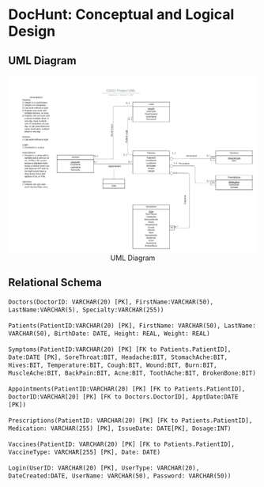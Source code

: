 # DocHunt: Conceptual and Logical Design

## UML Diagram

<center>
    <img src = "CS411ProjectUML.jpeg" style = "float: left; margin-right; 10px;">
    <figcaption>UML Diagram</figccaptoin>
</center>

## Relational Schema

```
Doctors(DoctorID: VARCHAR(20) [PK], FirstName:VARCHAR(50), LastName:VARCHAR(5), Specialty:VARCHAR(255))

Patients(PatientID:VARCHAR(20) [PK], FirstName: VARCHAR(50), LastName: VARCHAR(50), BirthDate: DATE, Height: REAL, Weight: REAL)

Symptoms(PatientID:VARCHAR(20) [PK] [FK to Patients.PatientID], Date:DATE [PK], SoreThroat:BIT, Headache:BIT, StomachAche:BIT, Hives:BIT, Temperature:BIT, Cough:BIT, Wound:BIT, Burn:BIT, MuscleAche:BIT, BackPain:BIT, Acne:BIT, ToothAche:BIT, BrokenBone:BIT)

Appointments(PatientID:VARCHAR(20) [PK] [FK to Patients.PatientID], DoctorID:VARCHAR[20] [PK] [FK to Doctors.DoctorID], ApptDate:DATE [PK])

Prescriptions(PatientID: VARCHAR(20) [PK] [FK to Patients.PatientID], Medication: VARCHAR(255) [PK], IssueDate: DATE[PK], Dosage:INT)

Vaccines(PatientID: VARCHAR(20) [PK] [FK to Patients.PatientID], VaccineType: VARCHAR[255] [PK], Date: DATE)

Login(UserID: VARCHAR(20) [PK], UserType: VARCHAR(20), DateCreated:DATE, UserName: VARCHAR(50), Password: VARCHAR(50))
```
